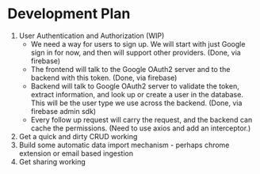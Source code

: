 # Development Plan

1. User Authentication and Authorization (WIP)
    * We need a way for users to sign up. We will start with just Google sign in for now, and then will support other providers. (Done, via firebase)
    * The frontend will talk to the Google OAuth2 server and to the backend with this token. (Done, via firebase)
    * Backend will talk to Google OAuth2 server to validate the token, extract information, and look up or create a user in the database. This will be the user type we use across the backend. (Done, via firebase admin sdk)
    * Every follow up request will carry the request, and the backend can cache the permissions. (Need to use axios and add an interceptor.)
1. Get a quick and dirty CRUD working
1. Build some automatic data import mechanism - perhaps chrome extension or email based ingestion
1. Get sharing working
